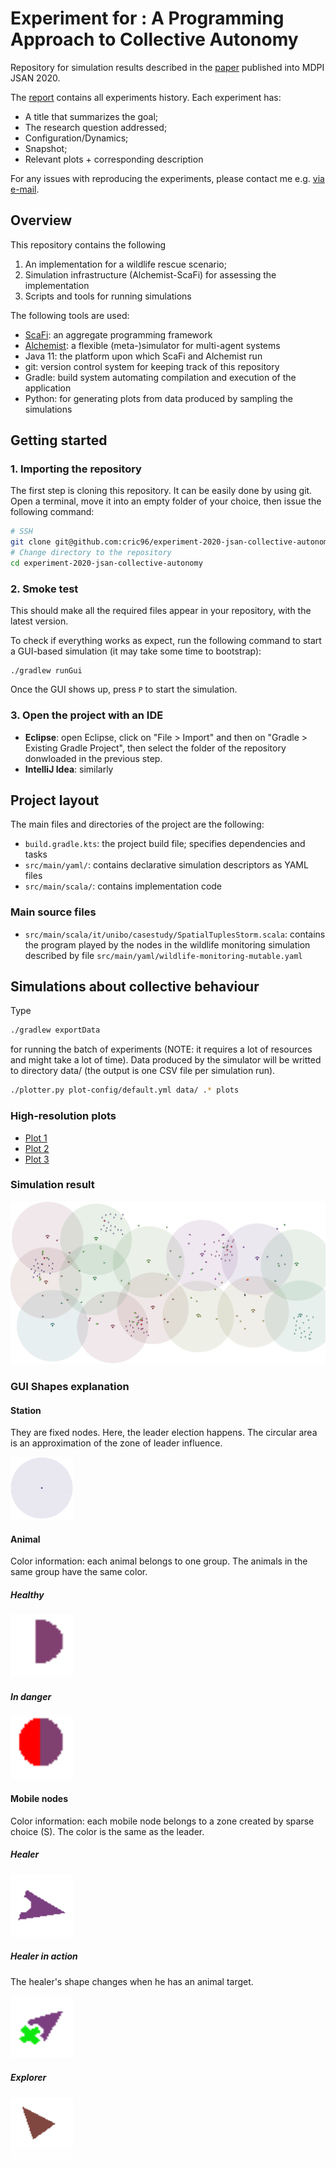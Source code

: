 # Experiment for : A Programming Approach to Collective Autonomy
Repository for simulation results described in the [paper](https://github.com/metaphori/paper-2020-mdpi-jsan-si-autonomy) published into MDPI JSAN 2020.

The [report](REPORT.md) contains all experiments history. Each experiment has:
- A title that summarizes the goal;
- The research question addressed;
- Configuration/Dynamics;
- Snapshot;
- Relevant plots + corresponding description

For any issues with reproducing the experiments, please contact me
e.g. [via e-mail](mailto:gianluca.aguzzi@unibo.it).

## Overview

This repository contains the following

1. An implementation for a wildlife rescue scenario;
2. Simulation infrastructure (Alchemist-ScaFi) for assessing the implementation
3. Scripts and tools for running simulations

The following tools are used:

* [ScaFi](https://scafi.github.io): an aggregate programming framework
* [Alchemist](https://alchemistsimulator.github.io): a flexible (meta-)simulator for multi-agent systems
* Java 11: the platform upon which ScaFi and Alchemist run
* git: version control system for keeping track of this repository
* Gradle: build system automating compilation and execution of the application
* Python: for generating plots from data produced by sampling the simulations

## Getting started

### 1. Importing the repository

The first step is cloning this repository. 
It can be easily done by using git. 
Open a terminal, move it into an empty folder of your choice, 
then issue the following command:

```bash
# SSH
git clone git@github.com:cric96/experiment-2020-jsan-collective-autonomy.git
# Change directory to the repository
cd experiment-2020-jsan-collective-autonomy
```

### 2. Smoke test

This should make all the required files appear in your repository, with the latest version.

To check if everything works as expect, run the following command to start a GUI-based simulation (it may take some time to bootstrap):

```
./gradlew runGui
```

Once the GUI shows up, press `P` to start the simulation.

### 3. Open the project with an IDE

- **Eclipse**: open Eclipse, click on "File > Import" and then on "Gradle > Existing Gradle Project", then select the folder of the repository donwloaded in the previous step.
- **IntelliJ Idea**: similarly

## Project layout

The main files and directories of the project are the following:

- `build.gradle.kts`: the project build file; specifies dependencies and tasks
- `src/main/yaml/`: contains declarative simulation descriptors as YAML files
- `src/main/scala/`: contains implementation code

### Main source files

- `src/main/scala/it/unibo/casestudy/SpatialTuplesStorm.scala`: contains the program played by the nodes in the wildlife monitoring simulation described
  by file `src/main/yaml/wildlife-monitoring-mutable.yaml`

## Simulations about collective behaviour

Type

```bash
./gradlew exportData
```

for running the batch of experiments (NOTE: it requires a lot of resources and might take a lot of time).
Data produced by the simulator will be writted to directory data/ (the output is one CSV file per simulation run).

```bash
./plotter.py plot-config/default.yml data/ .* plots
```

### High-resolution plots

- [Plot 1](assets/result/paper/healer-count/healed-2.png)
- [Plot 2](assets/result/paper/healer-count/healed-4.png)
- [Plot 3](assets/result/paper/healer-count/healed-6.png)

### Simulation result

![](assets/gui/alchemist.png)

### GUI Shapes explanation

#### Station
They are fixed nodes. Here, the leader election happens. The circular area is an
approximation of the zone of leader influence.

<img src="./assets/gui/area.png" width="100" height="100">

#### Animal
Color information: each animal belongs to one group. The animals in the same group have the same color.
##### Healthy
<img src="./assets/gui/animal.png" width="100" height="100"/>

##### In danger

<img src="./assets/gui/animal-danger.png" width="100" height="100">

#### Mobile nodes
Color information: each mobile node belongs to a zone created by sparse choice (S). The color is the same as the leader.
##### Healer
<img src="./assets/gui/healer.png" width="100" height="100">

##### Healer in action
The healer's shape changes when he has an animal target.

<img src="./assets/gui/healer-target.png" width="100" height="100">

##### Explorer
<img src="./assets/gui/explorer.png" width="100" height="100">
